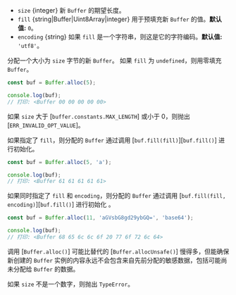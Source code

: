 <!-- YAML
added: v5.10.0
changes:
  - version: v10.0.0
    pr-url: https://github.com/nodejs/node/pull/18129
    description: 尝试用零长度的 buffer 填充非零长度的 buffer 会触发抛出异常。
  - version: v10.0.0
    pr-url: https://github.com/nodejs/node/pull/17427
    description: 为 `fill` 指定无效的字符串会触发抛出异常。
  - version: v8.9.3
    pr-url: https://github.com/nodejs/node/pull/17428
    description: 为 `fill` 指定无效的字符串会导致 buffer 以零填充。
-->

* `size` {integer} 新 `Buffer` 的期望长度。
* `fill` {string|Buffer|Uint8Array|integer} 用于预填充新 `Buffer` 的值。**默认值:** `0`。
* `encoding` {string} 如果 `fill` 是一个字符串，则这是它的字符编码。**默认值:** `'utf8'`。

分配一个大小为 `size` 字节的新 `Buffer`。
如果 `fill` 为 `undefined`，则用零填充 `Buffer`。

```js
const buf = Buffer.alloc(5);

console.log(buf);
// 打印: <Buffer 00 00 00 00 00>
```

如果 `size` 大于 [`buffer.constants.MAX_LENGTH`] 或小于 0，则抛出 [`ERR_INVALID_OPT_VALUE`]。

如果指定了 `fill`，则分配的 `Buffer` 通过调用 [`buf.fill(fill)`][`buf.fill()`] 进行初始化。

```js
const buf = Buffer.alloc(5, 'a');

console.log(buf);
// 打印: <Buffer 61 61 61 61 61>
```

如果同时指定了 `fill` 和 `encoding`，则分配的 `Buffer` 通过调用 [`buf.fill(fill, encoding)`][`buf.fill()`] 进行初始化 。

```js
const buf = Buffer.alloc(11, 'aGVsbG8gd29ybGQ=', 'base64');

console.log(buf);
// 打印: <Buffer 68 65 6c 6c 6f 20 77 6f 72 6c 64>
```

调用 [`Buffer.alloc()`] 可能比替代的 [`Buffer.allocUnsafe()`] 慢得多，但能确保新创建的 `Buffer` 实例的内容永远不会包含来自先前分配的敏感数据，包括可能尚未分配给 `Buffer` 的数据。

如果 `size` 不是一个数字，则抛出 `TypeError`。


